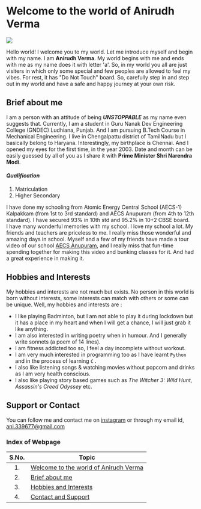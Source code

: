 # Welcome to the world of Anirudh Verma
![](https://user-images.githubusercontent.com/75009931/100592901-be050400-331d-11eb-803d-61db76bc0015.jpg)

Hello world! I welcome you to my world. Let me introduce myself and begin with my name.
I am **Anirudh Verma**. My world begins with me and ends with me as my name does it with letter 'a'. So, in my world you all are just visiters in which only some special and few peoples are allowed to feel my vibes. For rest, it has "Do Not Touch" board. So, carefully step in and step out in my world and have a safe and happy journey at your own risk.
## Brief about me
I am a person with an attitude of being _**UNSTOPPABLE**_ as my name even suggests that. Currently, I am a student in Guru Nanak Dev Engineering College (GNDEC) Ludhiana, Punjab. And I am pursuing B.Tech Course in Mechanical Engineering. I live in Chengalpattu district of TamilNadu but I basically belong to Haryana. Interestingly, my birthplace is Chennai. And I opened my eyes for the first time, in the year 2003. Date and month can be easily guessed by all of you as I share it with **Prime Minister Shri Narendra Modi**.  
#### _Qualification_
1. Matriculation  
2. Higher Secondary

 
I have done my schooling from Atomic Energy Central School (AECS-1) Kalpakkam (from 1st to 3rd standard) and AECS Anupuram (from 4th to 12th standard). I have secured 93% in 10th std and 95.2% in 10+2 CBSE board.  
I have many wonderful memories with my school. I love my school a lot. My friends and teachers are priceless to me. I really miss those wonderful and amazing days in school. Myself and a few of my friends have made a tour video of our school [AECS Anupuram](https://youtu.be/7IQGvSjyhz0), and I really miss that fun-time spending together for making this video and bunking classes for it. And had a great experience in making it.














## Hobbies and Interests
My hobbies and interests are not much but exists. No person in this world is born without interests, some interests can match with others or some can be unique. Well, my hobbies and interests are :
- I like playing Badminton, but I am not able to play it during lockdown but it has a place in my heart and when I will get a chance, I will just grab it like anything.
- I am also interested in writing poetry when in humour. And I generally write sonnets (a poem of 14 lines).
- I am fitness addicted too so, I feel a day incomplete without workout.
- I am very much interested in programming too as I have learnt `Python` and in the process of learning `C`
.
- I also like listening songs & watching movies without popcorn and drinks as I am very health conscious.
- I also like playing story based games such as _The Witcher 3: Wild Hunt, Assassin's Creed Odyssey_ etc.



## Support or Contact
You can follow me and contact me on [instagram](https://www.instagram.com/aniroid.v/) or through my email id, [ani.339677@gmail.com](mailto:ani.339677@gmail.com)

### Index of Webpage
| S.No. | Topic |
|:-------:|-------|
|  1.   | [Welcome to the world of Anirudh Verma](https://github.com/ani339677/Bio/blob/main/docs/index.md#welcome-to-the-world-of-anirudh-verma) |
| 2.   | [Brief about me](https://github.com/ani339677/Bio/blob/main/docs/index.md#brief-about-me) |
| 3.   | [Hobbies and Interests](https://github.com/ani339677/Bio/blob/main/docs/index.md#hobbies-and-interests) |
| 4.   | [Contact and Support](https://github.com/ani339677/Bio/blob/main/docs/index.md#support-or-contact) |
